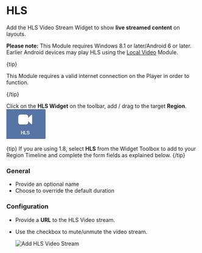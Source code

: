 <!--toc=widgets-->

# HLS

Add the HLS Video Stream Widget to show **live streamed content** on layouts. 

**Please note:** This Module requires Windows 8.1 or later/Android 6 or later. Earlier Android devices may play HLS using the [Local Video](media_module_localvideo.html) Module.

{tip}

This Module requires a valid internet connection on the Player in order to function.

{/tip}

Click on the **HLS Widget** on the toolbar,  add / drag to the target **Region**. ![HLS Widget](img/v2_media_hls_widget.png)

{tip}
If you are using 1.8, select **HLS** from the Widget Toolbox to add to your Region Timeline and complete the form fields as explained below. 
{/tip}

### General

- Provide an optional name
- Choose to override the default duration

### Configuration

- Provide a **URL** to the HLS Video stream.

- Use the checkbox to mute/unmute the video stream.

  ![Add HLS Video Stream](/img/v2_media_hls_configuration.png)
